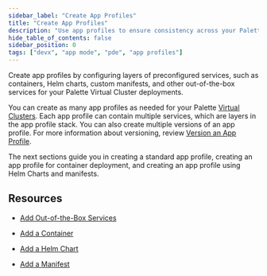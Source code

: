 ```yaml
---
sidebar_label: "Create App Profiles"
title: "Create App Profiles"
description: "Use app profiles to ensure consistency across your Palette Virtual Clusters."
hide_table_of_contents: false
sidebar_position: 0
tags: ["devx", "app mode", "pde", "app profiles"]
---
```



Create app profiles by configuring layers of preconfigured services, such as containers, Helm charts, custom manifests, and other out-of-the-box services for your Palette Virtual Cluster deployments.

You can create as many app profiles as needed for your Palette [Virtual Clusters](../../../devx/palette-virtual-clusters/palette-virtual-clusters.md). Each app profile can contain multiple services, which are layers in the app profile stack. You can also create multiple versions of an app profile. For more information about versioning, review [Version an App Profile](../modify-app-profiles/version-app-profile.md). 

The next sections guide you in creating a standard app profile, creating an app profile for container deployment, and creating an app profile using Helm Charts and manifests.


## Resources

- [Add Out-of-the-Box Services](create-out-of-box-app-profile.md)

- [Add a Container](container-deployment.md)

- [Add a Helm Chart](create-helm-app-profile.md)

- [Add a Manifest](create-manifest-app-profile.md)
